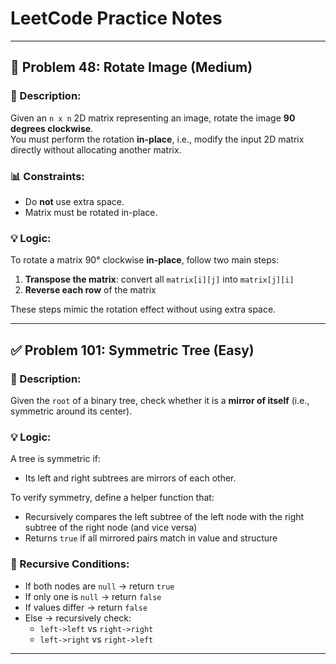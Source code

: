 # LeetCode Practice Notes

---

## 🚩 Problem 48: Rotate Image (Medium)

### 🔸 Description:
Given an `n x n` 2D matrix representing an image, rotate the image **90 degrees clockwise**.  
You must perform the rotation **in-place**, i.e., modify the input 2D matrix directly without allocating another matrix.

### 📊 Constraints:
- Do **not** use extra space.
- Matrix must be rotated in-place.

### 💡 Logic:

To rotate a matrix 90° clockwise **in-place**, follow two main steps:

1. **Transpose the matrix**: convert all `matrix[i][j]` into `matrix[j][i]`
2. **Reverse each row** of the matrix

These steps mimic the rotation effect without using extra space.

---

## ✅ Problem 101: Symmetric Tree (Easy)

### 🔸 Description:
Given the `root` of a binary tree, check whether it is a **mirror of itself** (i.e., symmetric around its center).

### 💡 Logic:

A tree is symmetric if:
- Its left and right subtrees are mirrors of each other.

To verify symmetry, define a helper function that:
- Recursively compares the left subtree of the left node with the right subtree of the right node (and vice versa)
- Returns `true` if all mirrored pairs match in value and structure

### 🔄 Recursive Conditions:
- If both nodes are `null` → return `true`
- If only one is `null` → return `false`
- If values differ → return `false`
- Else → recursively check:
  - `left->left` vs `right->right`
  - `left->right` vs `right->left`

---
